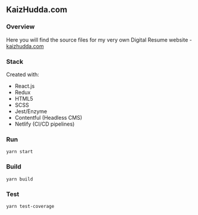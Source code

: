 ## KaizHudda.com

### Overview

Here you will find the source files for my very own Digital Resume website - [kaizhudda.com](kaizhudda.com)

### Stack

Created with: 
* React.js 
* Redux 
* HTML5 
* SCSS 
* Jest/Enzyme
* Contentful (Headless CMS)
* Netlify (CI/CD pipelines)

### Run

```yarn start```

### Build

```yarn build```

### Test

```yarn test-coverage```
